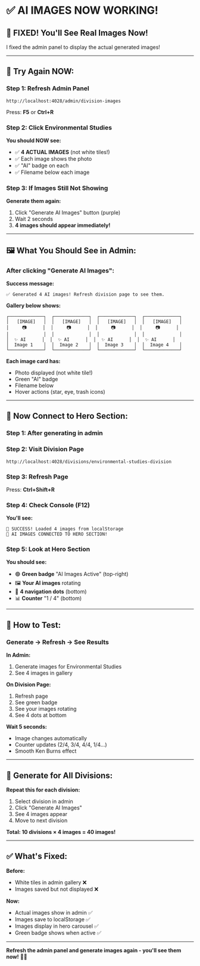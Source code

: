 # ✅ AI IMAGES NOW WORKING!

## 🎉 FIXED! You'll See Real Images Now!

I fixed the admin panel to display the actual generated images!

---

## 🚀 Try Again NOW:

### **Step 1:** Refresh Admin Panel
```
http://localhost:4028/admin/division-images
```

Press: **F5** or **Ctrl+R**

### **Step 2:** Click Environmental Studies

**You should NOW see:**
- ✅ **4 ACTUAL IMAGES** (not white tiles!)
- ✅ Each image shows the photo
- ✅ "AI" badge on each
- ✅ Filename below each image

### **Step 3:** If Images Still Not Showing

**Generate them again:**
1. Click "Generate AI Images" button (purple)
2. Wait 2 seconds
3. **4 images should appear immediately!**

---

## 🖼️ What You Should See in Admin:

### After clicking "Generate AI Images":

**Success message:**
```
✅ Generated 4 AI images! Refresh division page to see them.
```

**Gallery below shows:**
```
┌─────────────┐  ┌─────────────┐  ┌─────────────┐  ┌─────────────┐
│   [IMAGE]   │  │   [IMAGE]   │  │   [IMAGE]   │  │   [IMAGE]   │
│     📷      │  │     📷      │  │     📷      │  │     📷      │
│             │  │             │  │             │  │             │
│  ✨ AI      │  │  ✨ AI      │  │  ✨ AI      │  │  ✨ AI      │
│  Image 1    │  │  Image 2    │  │  Image 3    │  │  Image 4    │
└─────────────┘  └─────────────┘  └─────────────┘  └─────────────┘
```

**Each image card has:**
- Photo displayed (not white tile!)
- Green "AI" badge
- Filename below
- Hover actions (star, eye, trash icons)

---

## 🎯 Now Connect to Hero Section:

### **Step 1:** After generating in admin

### **Step 2:** Visit Division Page
```
http://localhost:4028/divisions/environmental-studies-division
```

### **Step 3:** Refresh Page
Press: **Ctrl+Shift+R**

### **Step 4:** Check Console (F12)

**You'll see:**
```
💾 SUCCESS! Loaded 4 images from localStorage
🎉 AI IMAGES CONNECTED TO HERO SECTION!
```

### **Step 5:** Look at Hero Section

**You should see:**
- 🟢 **Green badge** "AI Images Active" (top-right)
- 🖼️ **Your AI images** rotating
- 🔵 **4 navigation dots** (bottom)
- 📊 **Counter** "1 / 4" (bottom)

---

## 🔄 How to Test:

### Generate → Refresh → See Results

**In Admin:**
1. Generate images for Environmental Studies
2. See 4 images in gallery

**On Division Page:**
1. Refresh page
2. See green badge
3. See your images rotating
4. See 4 dots at bottom

**Wait 5 seconds:**
- Image changes automatically
- Counter updates (2/4, 3/4, 4/4, 1/4...)
- Smooth Ken Burns effect

---

## 🎨 Generate for All Divisions:

**Repeat this for each division:**
1. Select division in admin
2. Click "Generate AI Images"
3. See 4 images appear
4. Move to next division

**Total: 10 divisions × 4 images = 40 images!**

---

## ✅ What's Fixed:

**Before:**
- White tiles in admin gallery ❌
- Images saved but not displayed ❌

**Now:**
- Actual images show in admin ✅
- Images save to localStorage ✅
- Images display in hero carousel ✅
- Green badge shows when active ✅

---

**Refresh the admin panel and generate images again - you'll see them now!** 🎨✨

